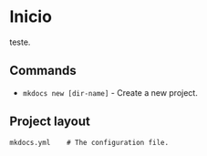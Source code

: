 # Inicio

teste.

## Commands

* `mkdocs new [dir-name]` - Create a new project.


## Project layout

    mkdocs.yml    # The configuration file.
